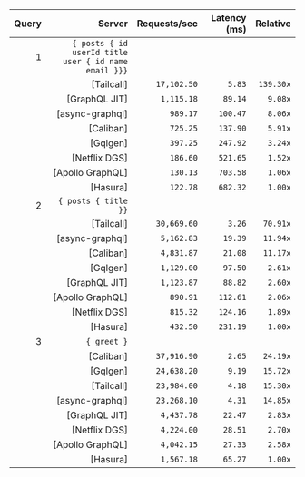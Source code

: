 <!-- PERFORMANCE_RESULTS_START -->

| Query | Server | Requests/sec | Latency (ms) | Relative |
|-------:|--------:|--------------:|--------------:|---------:|
| 1 | `{ posts { id userId title user { id name email }}}` |
|| [Tailcall] | `17,102.50` | `5.83` | `139.30x` |
|| [GraphQL JIT] | `1,115.18` | `89.14` | `9.08x` |
|| [async-graphql] | `989.17` | `100.47` | `8.06x` |
|| [Caliban] | `725.25` | `137.90` | `5.91x` |
|| [Gqlgen] | `397.25` | `247.92` | `3.24x` |
|| [Netflix DGS] | `186.60` | `521.65` | `1.52x` |
|| [Apollo GraphQL] | `130.13` | `703.58` | `1.06x` |
|| [Hasura] | `122.78` | `682.32` | `1.00x` |
| 2 | `{ posts { title }}` |
|| [Tailcall] | `30,669.60` | `3.26` | `70.91x` |
|| [async-graphql] | `5,162.83` | `19.39` | `11.94x` |
|| [Caliban] | `4,831.87` | `21.08` | `11.17x` |
|| [Gqlgen] | `1,129.00` | `97.50` | `2.61x` |
|| [GraphQL JIT] | `1,123.87` | `88.82` | `2.60x` |
|| [Apollo GraphQL] | `890.91` | `112.61` | `2.06x` |
|| [Netflix DGS] | `815.32` | `124.16` | `1.89x` |
|| [Hasura] | `432.50` | `231.19` | `1.00x` |
| 3 | `{ greet }` |
|| [Caliban] | `37,916.90` | `2.65` | `24.19x` |
|| [Gqlgen] | `24,638.20` | `9.19` | `15.72x` |
|| [Tailcall] | `23,984.00` | `4.18` | `15.30x` |
|| [async-graphql] | `23,268.10` | `4.31` | `14.85x` |
|| [GraphQL JIT] | `4,437.78` | `22.47` | `2.83x` |
|| [Netflix DGS] | `4,224.00` | `28.51` | `2.70x` |
|| [Apollo GraphQL] | `4,042.15` | `27.33` | `2.58x` |
|| [Hasura] | `1,567.18` | `65.27` | `1.00x` |

<!-- PERFORMANCE_RESULTS_END -->
